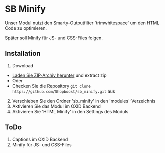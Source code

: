 SB Minify
=============================
Unser Modul nutzt den Smarty-Outputfilter 'trimwhitespace' um den HTML Code zu optimieren.

Später soll Minify für JS- und CSS-Files folgen.

Installation
------------
1.    Download
 * [Laden Sie ZIP-Archiv herunter](https://github.com/Shopboost/sb_minify/archive/master.zip) und extract zip
 * Oder
 * Checken Sie die Repository ```git clone https://github.com/Shopboost/sb_minify.git``` aus
2.    Verschieben Sie den Ordner 'sb_minify' in den 'modules'-Verzeichnis
3.    Aktivieren Sie das Modul im OXID Backend
4.    Aktivieren Sie 'HTML Minify' in den Settings des Moduls

ToDo
------------
1.    Captions im OXID Backend
2.    Minify für JS- und CSS-Files
